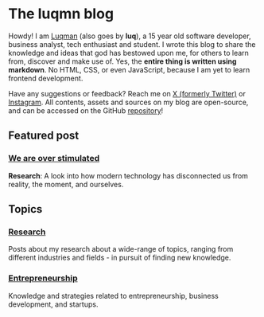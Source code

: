 # The luqmn blog

Howdy! I am [Luqman](https://github.com/theluqmn) (also goes by **luq**), a 15 year old software developer, business analyst, tech enthusiast and student. I wrote this blog to share the knowledge and ideas that god has bestowed upon me, for others to learn from, discover and make use of. Yes, the **entire thing is written using markdown**. No HTML, CSS, or even JavaScript, because I am yet to learn frontend development.

Have any suggestions or feedback? Reach me on [X (formerly Twitter)](https://x.com/theluqmn) or [Instagram](https://instagram.com/theluqmn). All contents, assets and sources on my blog are open-source, and can be accessed on the GitHub [repository](https://github.com/theluqmn/blog)!

## Featured post

### [We are over stimulated](https://theluqmn.github.io/blog/research/we-are-over-stimulated/)

**Research**: A look into how modern technology has disconnected us from reality, the moment, and ourselves.

## Topics

### [Research](https://theluqmn.github.io/blog/research/)

Posts about my research about a wide-range of topics, ranging from different industries and fields - in pursuit of finding new knowledge.

### [Entrepreneurship](https://theluqmn.github.io/blog/entrepreneurship/)

Knowledge and strategies related to entrepreneurship, business development, and startups.
